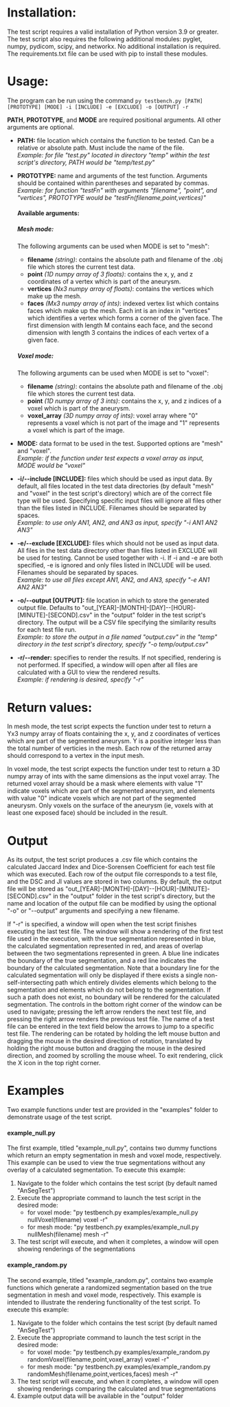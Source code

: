 # Installation:
The test script requires a valid installation of Python version 3.9 or greater. The test script also requires the following additional modules: pyglet, numpy, pydicom, scipy, and networkx. No additional installation is required. The requirements.txt file can be used with pip to install these modules.

# Usage:
The program can be run using the command `py testbench.py [PATH] [PROTOTYPE] [MODE] -i [INCLUDE] -e [EXCLUDE] -o [OUTPUT] -r`

**PATH**, **PROTOTYPE**, and **MODE** are required positional arguments. All other arguments are optional.

- **PATH:** file location which contains the function to be tested. Can be a relative or absolute path. Must include the name of the file.   
  *Example: for file "test.py" located in directory "temp" within the test script's directory, PATH would be "temp/test.py"*

- **PROTOTYPE:** name and arguments of the test function. Arguments should be contained within parentheses and separated by commas.  
  *Example: for function "testFn" with arguments "filename", "point", and "vertices", PROTOTYPE would be "testFn(filename,point,vertices)"*
  #### Available arguments:
  ##### Mesh mode:
  The following arguments can be used when MODE is set to "mesh": 
  - **filename** *(string)*: contains the absolute path and filename of the .obj file which stores the current test data.  
  - **point** *(1D numpy array of 3 floats)*: contains the x, y, and z coordinates of a vertex which is part of the aneurysm.  
  - **vertices** *(Nx3 numpy array of floats)*: contains the vertices which make up the mesh.  
  - **faces** *(Mx3 numpy array of ints)*: indexed vertex list which contains faces which make up the mesh. Each int is an index in "vertices" which identifies a vertex which forms a corner of the given face. The first dimension with length M contains each face, and the second dimension with length 3 contains the indices of each vertex of a given face.  
  
  ##### Voxel mode:
  The following arguments can be used when MODE is set to "voxel": 
  - **filename** *(string)*: contains the absolute path and filename of the .obj file which stores the current test data.  
  - **point** *(1D numpy array of 3 ints)*: contains the x, y, and z indices of a voxel which is part of the aneurysm.  
  - **voxel_array** *(3D numpy array of ints)*: voxel array where "0" represents a voxel which is not part of the image and "1" represents a voxel which is part of the image.

- **MODE:** data format to be used in the test. Supported options are "mesh" and "voxel".  
  *Example: if the function under test expects a voxel array as input, MODE would be "voxel"*

- **-i/--include [INCLUDE]:** files which should be used as input data. By default, all files located in the test data directories (by default "mesh" and "voxel" in the test script's directory) which are of the correct file type will be used. Specifying specific input files will ignore all files other than the files listed in INCLUDE. Filenames should be separated by spaces.  
  *Example: to use only AN1, AN2, and AN3 as input, specify "-i AN1 AN2 AN3"*

- **-e/--exclude [EXCLUDE]:** files which should not be used as input data. All files in the test data directory other than files listed in EXCLUDE will be used for testing. Cannot be used together with -i. If -i and -e are both specified, -e is ignored and only files listed in INCLUDE will be used. Filenames should be separated by spaces.  
  *Example: to use all files except AN1, AN2, and AN3, specify "-e AN1 AN2 AN3"*

- **-o/--output [OUTPUT]:** file location in which to store the generated output file. Defaults to "out_[YEAR]-[MONTH]-[DAY]--[HOUR]-[MINUTE]-[SECOND].csv" in the "output" folder in the test script's directory. The output will be a CSV file specifying the similarity results for each test file run.  
  *Example: to store the output in a file named "output.csv" in the "temp" directory in the test script's directory, specify "-o temp/output.csv"*

- **-r/--render:** specifies to render the results. If not specified, rendering is not performed. If specified, a window will open after all files are calculated with a GUI to view the rendered results.   
  *Example: if rendering is desired, specify "-r"*

# Return values: 
In mesh mode, the test script expects the function under test to return a Yx3 numpy array of floats containing the x, y, and z coordinates of vertices which are part of the segmented aneurysm. Y is a positive integer less than the total number of verticies in the mesh. Each row of the returned array should correspond to a vertex in the input mesh.

In voxel mode, the test script expects the function under test to return a 3D numpy array of ints with the same dimensions as the input voxel array. The returned voxel array should be a mask where elements with value "1" indicate voxels which are part of the segmented aneurysm, and elements with value "0" indicate voxels which are not part of the segmented aneurysm. Only voxels on the surface of the aneurysm (ie, voxels with at least one exposed face) should be included in the result.

# Output
As its output, the test script produces a .csv file which contains the calculated Jaccard Index and Dice-Sorensen Coefficient for each test file which was executed. Each row of the output file corresponds to a test file, and the DSC and JI values are stored in two columns. By default, the output file will be stored as "out_[YEAR]-[MONTH]-[DAY]--[HOUR]-[MINUTE]-[SECOND].csv" in the "output" folder in the test script's directory, but the name and location of the output file can be modified by using the optional "-o" or "--output" arguments and specifying a new filename.

If "-r" is specified, a window will open when the test script finishes executing the last test file. The window will show a rendering of the first test file used in the execution, with the true segmentation represented in blue, the calculated segmentation represented in red, and areas of overlap between the two segmentations represented in green. A blue line indicates the boundary of the true segmentation, and a red line indicates the boundary of the calculated segmentation. Note that a boundary line for the calculated segmentation will only be displayed if there exists a single non-self-intersecting path which entirely divides elements which belong to the segmentation and elements which do not belong to the segmentation. If such a path does not exist, no boundary will be rendered for the calculated segmentation. The controls in the bottom right corner of the window can be used to navigate; pressing the left arrow renders the next test file, and pressing the right arrow renders the previous test file. The name of a test file can be entered in the text field below the arrows to jump to a specific test file. The rendering can be rotated by holding the left mouse button and dragging the mouse in the desired direction of rotation, translated by holding the right mouse button and dragging the mouse in the desired direction, and zoomed by scrolling the mouse wheel. To exit rendering, click the X icon in the top right corner.

# Examples
Two example functions under test are provided in the "examples" folder to demonstrate usage of the test script. 

#### example_null.py
The first example, titled "example_null.py", contains two dummy functions which return an empty segmentation in mesh and voxel mode, respectively. This example can be used to view the true segmentations without any overlay of a calculated segmentation. To execute this example:
1. Navigate to the folder which contains the test script (by default named "AnSegTest")
2. Execute the appropriate command to launch the test script in the desired mode:
   - for voxel mode: "py testbench.py examples/example_null.py nullVoxel(filename) voxel -r"
   - for mesh mode: "py testbench.py examples/example_null.py nullMesh(filename) mesh -r"
3. The test script will execute, and when it completes, a window will open showing renderings of the segmentations

#### example_random.py
The second example, titled "example_random.py", contains two example functions which generate a randomized segmentation based on the true segmentation in mesh and voxel mode, respectively. This example is intended to illustrate the rendering functionality of the test script. To execute this example:
1. Navigate to the folder which contains the test script (by default named "AnSegTest")
2. Execute the appropriate command to launch the test script in the desired mode:
   - for voxel mode: "py testbench.py examples/example_random.py randomVoxel(filename,point,voxel_array) voxel -r"
   - for mesh mode: "py testbench.py examples/example_random.py randomMesh(filename,point,vertices,faces) mesh -r"
3. The test script will execute, and when it completes, a window will open showing renderings comparing the calculated and true segmentations
4. Example output data will be available in the "output" folder

